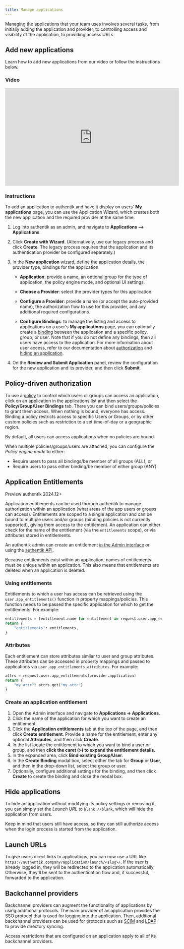 ```yaml
---
title: Manage applications
---
```


Managing the applications that your team uses involves several tasks, from initially adding the application and provider, to controlling access and visibility of the application, to providing access URLs.

## Add new applications

Learn how to add new applications from our video or follow the instructions below.

### Video

<iframe width="560" height="315" src="https://www.youtube.com/embed/broUAWrIWDI;start=22" title="YouTube video player" frameborder="0" allow="accelerometer; autoplay; clipboard-write; encrypted-media; gyroscope; picture-in-picture; web-share" allowfullscreen></iframe>

### Instructions

To add an application to authentik and have it display on users' **My applications** page, you can use the Application Wizard, which creates both the new application and the required provider at the same time.

1. Log into authentik as an admin, and navigate to **Applications --> Applications**.

2. Click **Create with Wizard**. (Alternatively, use our legacy process and click **Create**. The legacy process requires that the application and its authentication provider be configured separately.)

3. In the **New application** wizard, define the application details, the provider type, bindings for the application.

    - **Application**: provide a name, an optional group for the type of application, the policy engine mode, and optional UI settings.

    - **Choose a Provider**: select the provider types for this application.

    - **Configure a Provider**: provide a name (or accept the auto-provided name), the authorization flow to use for this provider, and any additional required configurations.

    - **Configure Bindings**: to manage the listing and access to applications on a user's **My applications** page, you can optionally create a [binding](../flows-stages/bindings/index.md) between the application and a specific policy, group, or user. Note that if you do not define any bindings, then all users have access to the application. For more information about user access, refer to our documentation about [authorization](#policy-driven-authorization) and [hiding an application](#hide-applications).

4. On the **Review and Submit Application** panel, review the configuration for the new application and its provider, and then click **Submit**.

## Policy-driven authorization

To use a [policy](../../customize/policies/index.md) to control which users or groups can access an application, click on an application in the applications list and then select the **Policy/Group/User Bindings** tab. There you can bind users/groups/policies to grant them access. When nothing is bound, everyone has access. Binding a policy restricts access to specific Users or Groups, or by other custom policies such as restriction to a set time-of-day or a geographic region.

By default, all users can access applications when no policies are bound.

When multiple policies/groups/users are attached, you can configure the _Policy engine mode_ to either:

- Require users to pass all bindings/be member of all groups (ALL), or
- Require users to pass either binding/be member of either group (ANY)

## Application Entitlements

<span class="badge badge--preview">Preview</span>
<span class="badge badge--version">authentik 2024.12+</span>

Application entitlements can be used through authentik to manage authorization within an application (what areas of the app users or groups can access). Entitlements are scoped to a single application and can be bound to multiple users and/or groups (binding policies is not currently supported), giving them access to the entitlement. An application can either check for the name of the entitlement (via the `entitlements` scope), or via attributes stored in entitlements.

An authentik admin can create an entitlement [in the Admin interface](#create-an-application-entitlement) or using the [authentik API](../../developer-docs/api/api.md).

Because entitlements exist within an application, names of entitlements must be unique within an application. This also means that entitlements are deleted when an application is deleted.

### Using entitlements

Entitlements to which a user has access can be retrieved using the `user.app_entitlements()` function in property mappings/policies. This function needs to be passed the specific application for which to get the entitlements. For example:

```python
entitlements = [entitlement.name for entitlement in request.user.app_entitlements(provider.application)]
return {
    "entitlements": entitlements,
}
```

### Attributes

Each entitlement can store attributes similar to user and group attributes. These attributes can be accessed in property mappings and passed to applications via `user.app_entitlements_attributes`. For example:

```python
attrs = request.user.app_entitlements(provider.application)
return {
    "my_attr": attrs.get("my_attr")
}
```

### Create an application entitlement

1. Open the Admin interface and navigate to **Applications -> Applications**.
2. Click the name of the application for which you want to create an entitlement.
3. Click the **Application entitlements** tab at the top of the page, and then click **Create entitlement**. Provide a name for the entitlement, enter any optional **Attributes**, and then click **Create**.
4. In the list locate the entitlement to which you want to bind a user or group, and then **click the caret (>) to expand the entitlement details.**
5. In the expanded area, click **Bind existing Group/User**.
6. In the **Create Binding** modal box, select either the tab for **Group** or **User**, and then in the drop-down list, select the group or user.
7. Optionally, configure additional settings for the binding, and then click **Create** to create the binding and close the modal box.

## Hide applications

To hide an application without modifying its policy settings or removing it, you can simply set the _Launch URL_ to `blank://blank`, which will hide the application from users.

Keep in mind that users still have access, so they can still authorize access when the login process is started from the application.

## Launch URLs

To give users direct links to applications, you can now use a URL like `https://authentik.company/application/launch/<slug>/`. If the user is already logged in, they will be redirected to the application automatically. Otherwise, they'll be sent to the authentication flow and, if successful, forwarded to the application.

## Backchannel providers

Backchannel providers can augment the functionality of applications by using additional protocols. The main provider of an application provides the SSO protocol that is used for logging into the application. Then, additional backchannel providers can be used for protocols such as [SCIM](../providers/scim/index.md) and [LDAP](../providers/ldap/index.md) to provide directory syncing.

Access restrictions that are configured on an application apply to all of its backchannel providers.
